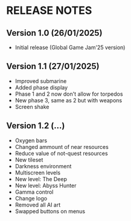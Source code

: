 # RELEASE NOTES

## Version 1.0 (26/01/2025)

- Initial release (Global Game Jam'25 version)

## Version 1.1 (27/01/2025)

- Improved submarine
- Added phase display
- Phase 1 and 2 now don't allow for torpedos
- New phase 3, same as 2 but with weapons
- Screen shake

## Version 1.2 (...)

- Oxygen bars
- Changed ammount of near resources
- Reduce value of not-quest resources
- New tileset
- Darkness environment
- Multiscreen levels
- New level: The Deep
- New level: Abyss Hunter
- Gamma control
- Change logo
- Removed all AI art
- Swapped buttons on menus

